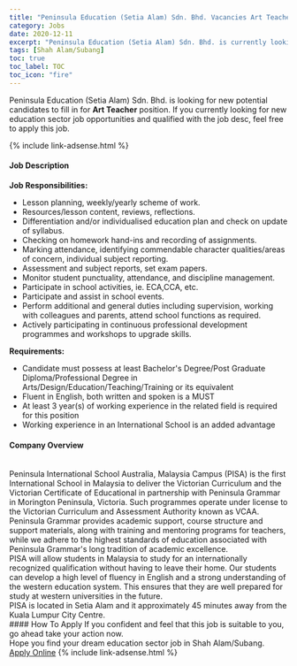 ```yaml
---
title: "Peninsula Education (Setia Alam) Sdn. Bhd. Vacancies Art Teacher" 
category: Jobs 
date: 2020-12-11 
excerpt: "Peninsula Education (Setia Alam) Sdn. Bhd. is currently looking for suitable person to fill in the Art Teacher which positioned at Shah Alam/Subang" 
tags: [Shah Alam/Subang] 
toc: true 
toc_label: TOC 
toc_icon: "fire" 
--- 
```


<p>Peninsula Education (Setia Alam) Sdn. Bhd. is looking for new potential candidates to fill in for <b>Art Teacher</b> position. If you currently looking for new education sector job opportunities and qualified with the job desc, feel free to apply this job.
</p>{% include link-adsense.html %} 
 <div><div><div><h4>Job Description</h4></div></div><div><div><span><div><p><strong>Job Responsibilities:</strong></p><ul><li>Lesson planning, weekly/yearly scheme of work.</li><li>Resources/lesson content, reviews, reflections.</li><li>Differentiation and/or individualised education plan and check on update of syllabus.</li><li>Checking on homework hand-ins and recording of assignments.</li><li>Marking attendance, identifying commendable character qualities/areas of concern, individual subject reporting.</li><li>Assessment and subject reports, set exam papers.</li><li>Monitor student punctuality, attendance, and discipline management.</li><li>Participate in school activities, ie. ECA,CCA, etc.</li><li>Participate and assist in school events.</li><li>Perform additional and general duties including supervision, working with colleagues and parents, attend school functions as required.</li><li>Actively participating in continuous professional development programmes and workshops to upgrade skills.</li></ul><p><strong>Requirements:</strong></p><ul><li>Candidate must possess at least Bachelor's Degree/Post Graduate Diploma/Professional Degree in Arts/Design/Education/Teaching/Training or its equivalent</li><li>Fluent in English, both written and spoken is a MUST</li><li>At least 3 year(s) of working experience in the related field is required for this position</li><li>Working experience in an International School is an added advantage</li></ul></div></span></div></div></div> 
<div><div><div><h4>Company Overview</h4></div></div><div><div><span><div><div><strong>&#8203;</strong>
<div>Peninsula International School Australia, Malaysia Campus (PISA) is the first International School in Malaysia to deliver the Victorian Curriculum and the Victorian Certificate of Educational in partnership with Peninsula Grammar in Morington Peninsula, Victoria. Such programmes operate under license to the Victorian Curriculum and Assessment Authority known as VCAA. &#160;</div>
<div>Peninsula Grammar&#160;provides academic support, course structure and support materials, along with training and mentoring programs for teachers, while we adhere to the highest standards of education associated with Peninsula Grammar's long tradition of academic excellence.</div>
<div>PISA will allow students in Malaysia to study for an internationally recognized qualification without having to leave their home. Our students can develop a high level of fluency in English and a strong understanding of the western education system. This ensures that they are well prepared for study at western universities in the future.</div>
<div>PISA is located in Setia Alam and it approximately 45 minutes away from the Kuala Lumpur City Centre.&#160;</div>
</div></div></span></div></div></div> 
#### How To Apply 
If you confident and feel that this job is suitable to you, go ahead take your action now. <br/> 
Hope you find your dream education sector job in Shah Alam/Subang. <br/> 
<a href="https://www.jobstreet.com.my/en/job/art-teacher-4442349?jobId=jobstreet-my-job-4442349&sectionRank=23&token=0~c9ca3c88-ef13-4d59-ad23-d3fcc87b8e30&fr=SRP%20View%20In%20New%20Ta" class="btn btn--info" target="_blank" rel="nofollow noopenner">Apply Online</a> 
{% include link-adsense.html %} 